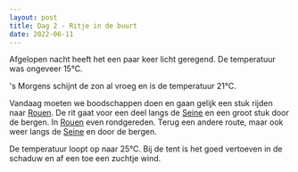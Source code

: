 ```yaml
---
layout: post
title: Dag 2 - Ritje in de buurt
date: 2022-06-11
---
```

Afgelopen nacht heeft het een paar keer licht geregend. De temperatuur was ongeveer 15°C.

's Morgens schijnt de zon al vroeg en is de temperatuur 21°C.  

Vandaag moeten we boodschappen doen en gaan gelijk een stuk rijden naar [Rouen](https://nl.wikipedia.org/wiki/Rouen).  De rit gaat voor een deel langs de [Seine](https://nl.wikipedia.org/wiki/Seine) en een groot stuk door de bergen. In [Rouen](https://nl.wikipedia.org/wiki/Rouen) even rondgereden. Terug een andere route, maar ook weer langs de [Seine](https://nl.wikipedia.org/wiki/Seine) en door de bergen.  

De temperatuur loopt op naar 25°C. Bij de tent is het goed vertoeven in de schaduw en af een toe een zuchtje wind.
